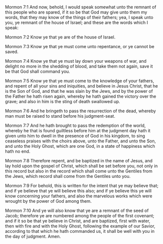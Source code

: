 Mormon 7:1 And now, behold, I would speak somewhat unto the remnant of
this people who are spared, if it so be that God may give unto them my
words, that they may know of the things of their fathers; yea, I speak
unto you, ye remnant of the house of Israel; and these are the words
which I speak:

Mormon 7:2 Know ye that ye are of the house of Israel.

Mormon 7:3 Know ye that ye must come unto repentance, or ye cannot be
saved.

Mormon 7:4 Know ye that ye must lay down your weapons of war, and
delight no more in the shedding of blood, and take them not again, save
it be that God shall command you.

Mormon 7:5 Know ye that ye must come to the knowledge of your fathers,
and repent of all your sins and iniquities, and believe in Jesus Christ,
that he is the Son of God, and that he was slain by the Jews, and by the
power of the Father he hath risen again, whereby he hath gained the
victory over the grave; and also in him is the sting of death swallowed
up.

Mormon 7:6 And he bringeth to pass the resurrection of the dead, whereby
man must be raised to stand before his judgment-seat.

Mormon 7:7 And he hath brought to pass the redemption of the world,
whereby he that is found guiltless before him at the judgment day hath
it given unto him to dwell in the presence of God in his kingdom, to
sing ceaseless praises with the choirs above, unto the Father, and unto
the Son, and unto the Holy Ghost, which are one God, in a state of
happiness which hath no end.

Mormon 7:8 Therefore repent, and be baptized in the name of Jesus, and
lay hold upon the gospel of Christ, which shall be set before you, not
only in this record but also in the record which shall come unto the
Gentiles from the Jews, which record shall come from the Gentiles unto
you.

Mormon 7:9 For behold, this is written for the intent that ye may
believe that; and if ye believe that ye will believe this also; and if
ye believe this ye will know concerning your fathers, and also the
marvelous works which were wrought by the power of God among them.

Mormon 7:10 And ye will also know that ye are a remnant of the seed of
Jacob; therefore ye are numbered among the people of the first covenant;
and if it so be that ye believe in Christ, and are baptized, first with
water, then with fire and with the Holy Ghost, following the example of
our Savior, according to that which he hath commanded us, it shall be
well with you in the day of judgment. Amen.
